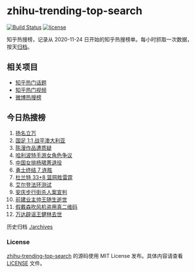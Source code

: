 # zhihu-trending-top-search

[![Build Status](https://github.com/justjavac/zhihu-trending-top-search/workflows/ci/badge.svg?branch=main)](https://github.com/justjavac/zhihu-trending-top-search/actions)
[![license](https://img.shields.io/github/license/justjavac/zhihu-trending-top-search)](https://github.com/justjavac/zhihu-trending-top-search/blob/main/LICENSE)

知乎热搜榜，记录从 2020-11-24 日开始的知乎热搜榜单。每小时抓取一次数据，按天[归档](./archives)。

## 相关项目

- [知乎热门话题](https://github.com/justjavac/zhihu-trending-hot-questions)
- [知乎热门视频](https://github.com/justjavac/zhihu-trending-hot-video)
- [微博热搜榜](https://github.com/justjavac/weibo-trending-hot-search)

## 今日热搜榜

<!-- BEGIN -->
<!-- 最后更新时间 Wed Nov 17 2021 01:05:37 GMT+0800 (China Standard Time) -->

1. [扬名立万](https://www.zhihu.com/search?q=扬名立万)
1. [国足 1:1 战平澳大利亚](https://www.zhihu.com/search?q=中国男足)
1. [陈漫作品遭质疑](https://www.zhihu.com/search?q=陈漫)
1. [哈利波特手游女角色争议](https://www.zhihu.com/search?q=哈利波特魔法觉醒)
1. [中国女排杨珺菁退役](https://www.zhihu.com/search?q=杨珺菁)
1. [勇士终结 7 连胜](https://www.zhihu.com/search?q=勇士)
1. [杜兰特 33+8 篮网胜雷霆](https://www.zhihu.com/search?q=篮网)
1. [艾尔登法环测试](https://www.zhihu.com/search?q=艾尔登法环)
1. [安庆步行街杀人案宣判](https://www.zhihu.com/search?q=安庆步行街杀人案)
1. [前建业主帅王随生逝世](https://www.zhihu.com/search?q=王随生)
1. [假戴森吹风机盗用真二维码](https://www.zhihu.com/search?q=假戴森吹风机)
1. [万达辟谣王健林去世](https://www.zhihu.com/search?q=王健林去世)

<!-- END -->

历史归档 [./archives](./archives)

### License

[zhihu-trending-top-search](https://github.com/justjavac/zhihu-trending-top-search)
的源码使用 MIT License 发布。具体内容请查看 [LICENSE](./LICENSE) 文件。
